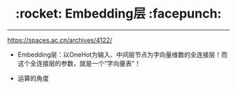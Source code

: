 <h1 align = "center">:rocket: Embedding层 :facepunch:</h1>

---

https://spaces.ac.cn/archives/4122/
- Embedding层：以OneHot为输入、中间层节点为字向量维数的全连接层！而这个全连接层的参数，就是一个“字向量表”！

- 运算的角度
